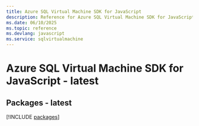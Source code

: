 ```yaml
---
title: Azure SQL Virtual Machine SDK for JavaScript
description: Reference for Azure SQL Virtual Machine SDK for JavaScript
ms.date: 06/10/2025
ms.topic: reference
ms.devlang: javascript
ms.service: sqlvirtualmachine
---
```

# Azure SQL Virtual Machine SDK for JavaScript - latest
## Packages - latest
[!INCLUDE [packages](sql-virtual-machine-index.md)]